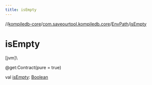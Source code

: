 ```yaml
---
title: isEmpty
---
```

//[kompiledb-core](../../../index.html)/[com.saveourtool.kompiledb.core](../index.html)/[EnvPath](index.html)/[isEmpty](is-empty.html)



# isEmpty



[jvm]\




@get:Contract(pure = true)



val [isEmpty](is-empty.html): [Boolean](https://kotlinlang.org/api/latest/jvm/stdlib/kotlin/-boolean/index.html)





